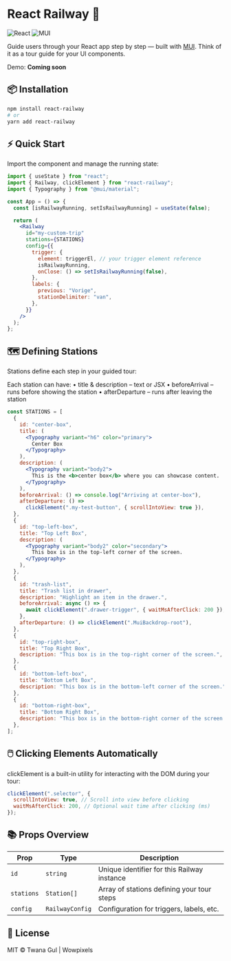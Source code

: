 # React Railway 🚉

![React](https://img.shields.io/badge/react-%2320232a.svg?style=for-the-badge&logo=react&logoColor=%2361DAFB)
![MUI](https://img.shields.io/badge/MUI-%230081CB.svg?style=for-the-badge&logo=mui&logoColor=white)

Guide users through your React app step by step — built with [MUI](https://mui.com).
Think of it as a tour guide for your UI components.

Demo: **Coming soon**

## 📦 Installation

```bash
npm install react-railway
# or
yarn add react-railway
```

## ⚡ Quick Start

Import the component and manage the running state:

```jsx
import { useState } from "react";
import { Railway, clickElement } from "react-railway";
import { Typography } from "@mui/material";

const App = () => {
  const [isRailwayRunning, setIsRailwayRunning] = useState(false);

  return (
    <Railway
      id="my-custom-trip"
      stations={STATIONS}
      config={{
        trigger: {
          element: triggerEl, // your trigger element reference
          isRailwayRunning,
          onClose: () => setIsRailwayRunning(false),
        },
        labels: {
          previous: "Vorige",
          stationDelimiter: "van",
        },
      }}
    />
  );
};
```

## 🗺️ Defining Stations

Stations define each step in your guided tour:

Each station can have:
• title & description – text or JSX
• beforeArrival – runs before showing the station
• afterDeparture – runs after leaving the station

```jsx
const STATIONS = [
  {
    id: "center-box",
    title: (
      <Typography variant="h6" color="primary">
        Center Box
      </Typography>
    ),
    description: (
      <Typography variant="body2">
        This is the <b>center box</b> where you can showcase content.
      </Typography>
    ),
    beforeArrival: () => console.log("Arriving at center-box"),
    afterDeparture: () =>
      clickElement(".my-test-button", { scrollIntoView: true }),
  },
  {
    id: "top-left-box",
    title: "Top Left Box",
    description: (
      <Typography variant="body2" color="secondary">
        This box is in the top-left corner of the screen.
      </Typography>
    ),
  },
  {
    id: "trash-list",
    title: "Trash list in drawer",
    description: "Highlight an item in the drawer.",
    beforeArrival: async () => {
      await clickElement(".drawer-trigger", { waitMsAfterClick: 200 });
    },
    afterDeparture: () => clickElement(".MuiBackdrop-root"),
  },
  {
    id: "top-right-box",
    title: "Top Right Box",
    description: "This box is in the top-right corner of the screen.",
  },
  {
    id: "bottom-left-box",
    title: "Bottom Left Box",
    description: "This box is in the bottom-left corner of the screen.",
  },
  {
    id: "bottom-right-box",
    title: "Bottom Right Box",
    description: "This box is in the bottom-right corner of the screen.",
  },
];
```

## 🖱️ Clicking Elements Automatically

clickElement is a built-in utility for interacting with the DOM during your tour:

```js
clickElement(".selector", {
  scrollIntoView: true, // Scroll into view before clicking
  waitMsAfterClick: 200, // Optional wait time after clicking (ms)
});
```

## 📚 Props Overview

| Prop       | Type            | Description                                 |
| ---------- | --------------- | ------------------------------------------- |
| `id`       | `string`        | Unique identifier for this Railway instance |
| `stations` | `Station[]`     | Array of stations defining your tour steps  |
| `config`   | `RailwayConfig` | Configuration for triggers, labels, etc.    |

## 📝 License

MIT © Twana Gul | Wowpixels

